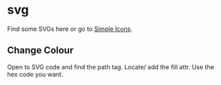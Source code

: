 # svg

Find some SVGs here or go to <a href=https://simpleicons.org/>Simple Icons</a>.

## Change Colour 

Open to SVG code and find the path tag. Locate/ add the fill attr. Use the hex code you want.
